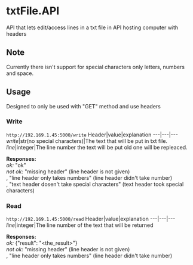 # txtFile.API
API that lets edit/access lines in a txt file in API hosting computer with headers

## Note
Currently there isn't support for special characters only letters, numbers and space.

## Usage
Designed to only be used with "GET" method and use headers
### Write
```http://192.169.1.45:5000/write```
Header|value|explanation
---|---|---
*write*|str(no special characters)|The text that will be put in txt file.
*line*|integer|The line number the text will be put old one will be repleaced.

**Responses:**  \
*ok:* "ok"  \
*not ok:* "missing header" (line header is not given)  \
, "line header only takes numbers" (line header didn't take number)  \
, "text header dosen't take special characters" (text header took special characters)

### Read
```http://192.169.1.45:5000/read```
Header|value|explanation
---|---|---
*line*|integer|The line number of the text that will be returned

**Responses:**  \
*ok:* {"result": "<the_result>"}  \
*not ok:* "missing header" (line header is not given)  \
, "line header only takes numbers" (line header didn't take number)

